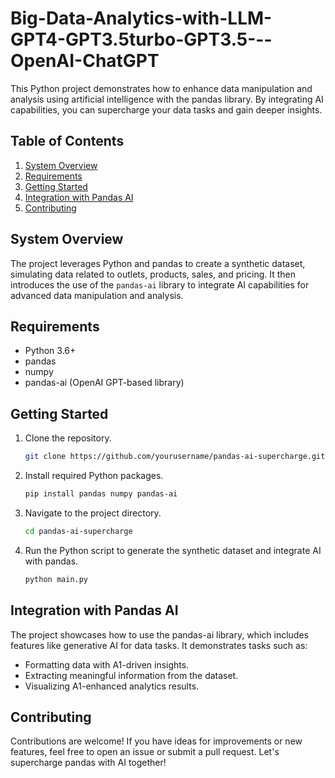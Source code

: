 # Big-Data-Analytics-with-LLM-GPT4-GPT3.5turbo-GPT3.5---OpenAI-ChatGPT



This Python project demonstrates how to enhance data manipulation and analysis using artificial intelligence with the pandas library. By integrating AI capabilities, you can supercharge your data tasks and gain deeper insights.

## Table of Contents

1. [System Overview](#system-overview)
2. [Requirements](#requirements)
3. [Getting Started](#getting-started)
4. [Integration with Pandas AI](#integration-with-pandas-ai)
5. [Contributing](#contributing)

## System Overview

The project leverages Python and pandas to create a synthetic dataset, simulating data related to outlets, products, sales, and pricing. It then introduces the use of the `pandas-ai` library to integrate AI capabilities for advanced data manipulation and analysis.

## Requirements

- Python 3.6+
- pandas
- numpy
- pandas-ai (OpenAI GPT-based library)

## Getting Started

1. Clone the repository.
   ```bash
   git clone https://github.com/yourusername/pandas-ai-supercharge.git

2. Install required Python packages.
   ```bash
   pip install pandas numpy pandas-ai


3. Navigate to the project directory.
   ```bash
   cd pandas-ai-supercharge

4. Run the Python script to generate the synthetic dataset and integrate AI with pandas.
   ```bash
   python main.py

## Integration with Pandas AI

The project showcases how to use the pandas-ai library, which includes features like generative AI for data tasks. It demonstrates tasks such as:

- Formatting data with A1-driven insights.
- Extracting meaningful information from the dataset.
- Visualizing A1-enhanced analytics results.

## Contributing

Contributions are welcome! If you have ideas for improvements or new features, feel free to open an issue or submit a pull request. Let's supercharge pandas with AI together!
